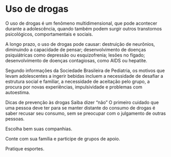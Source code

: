 # Uso de drogas

O uso de drogas é um fenômeno multidimensional, que pode acontecer durante a adolescência, quando também podem surgir outros transtornos psicológicos, comportamentais e sociais.

A longo prazo, o uso de drogas pode causar: destruição de neurônios, diminuindo a capacidade de pensar; desenvolvimento de doenças psiquiátricas como depressão ou esquizofrenia; lesões no fígado; desenvolvimento de doenças contagiosas, como AIDS ou hepatite.

Segundo informações da Sociedade Brasileira de Pediatria, os motivos que levam adolescentes a ingerir bebidas incluem a necessidade de desafiar a estrutura social e familiar, a necessidade de aceitação pelo grupo, a procura por novas experiências, impulsividade e problemas com autoestima.

Dicas de prevenção às drogas
Saiba dizer “não” O primeiro cuidado que uma pessoa deve ter para se manter distante do consumo de drogas é saber recusar seu consumo, sem se preocupar com o julgamento de outras pessoas.

Escolha bem suas companhias.

Conte com sua família e participe de grupos de apoio.

Pratique esportes.
